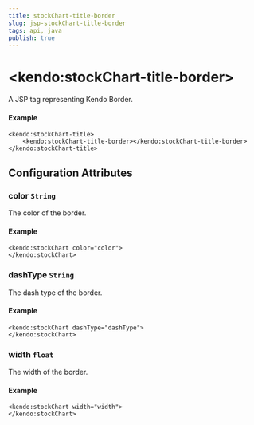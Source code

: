 ```yaml
---
title: stockChart-title-border
slug: jsp-stockChart-title-border
tags: api, java
publish: true
---
```


# \<kendo:stockChart-title-border\>
A JSP tag representing Kendo Border.

#### Example
    <kendo:stockChart-title>
        <kendo:stockChart-title-border></kendo:stockChart-title-border>
    </kendo:stockChart-title>


## Configuration Attributes


### color `String`

The color of the border.

#### Example
    <kendo:stockChart color="color">
    </kendo:stockChart>



### dashType `String`

The dash type of the border.

#### Example
    <kendo:stockChart dashType="dashType">
    </kendo:stockChart>



### width `float`

The width of the border.

#### Example
    <kendo:stockChart width="width">
    </kendo:stockChart>


